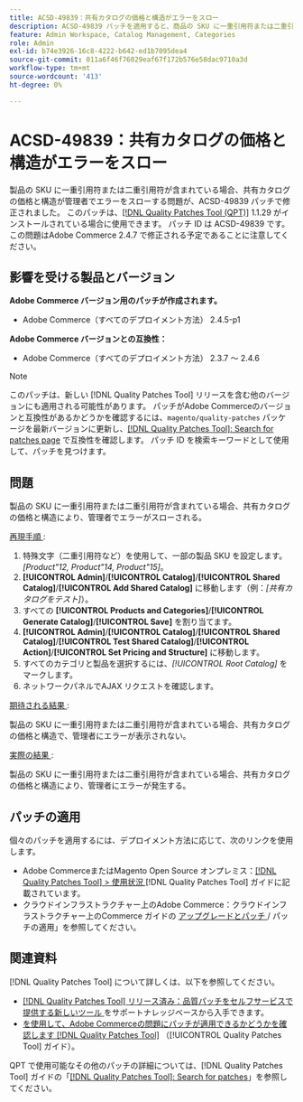 ```yaml
---
title: ACSD-49839：共有カタログの価格と構造がエラーをスロー
description: ACSD-49839 パッチを適用すると、商品の SKU に一重引用符または二重引用符が含まれている場合、共有カタログの価格と構造が管理者でエラーをスローするAdobe Commerceの問題を修正できます。
feature: Admin Workspace, Catalog Management, Categories
role: Admin
exl-id: b74e3926-16c8-4222-b642-ed1b7095dea4
source-git-commit: 011a6f46f76029eaf67f172b576e58dac9710a3d
workflow-type: tm+mt
source-wordcount: '413'
ht-degree: 0%

---
```


# ACSD-49839：共有カタログの価格と構造がエラーをスロー

製品の SKU に一重引用符または二重引用符が含まれている場合、共有カタログの価格と構造が管理者でエラーをスローする問題が、ACSD-49839 パッチで修正されました。 このパッチは、[[!DNL Quality Patches Tool (QPT)]](https://experienceleague.adobe.com/en/docs/commerce-operations/tools/quality-patches-tool/quality-patches-tool-to-self-serve-quality-patches) 1.1.29 がインストールされている場合に使用できます。 パッチ ID は ACSD-49839 です。 この問題はAdobe Commerce 2.4.7 で修正される予定であることに注意してください。

## 影響を受ける製品とバージョン

**Adobe Commerce バージョン用のパッチが作成されます。**

* Adobe Commerce（すべてのデプロイメント方法） 2.4.5-p1

**Adobe Commerce バージョンとの互換性：**

* Adobe Commerce（すべてのデプロイメント方法） 2.3.7 ～ 2.4.6

>[!NOTE]
>
>このパッチは、新しい [!DNL Quality Patches Tool] リリースを含む他のバージョンにも適用される可能性があります。 パッチがAdobe Commerceのバージョンと互換性があるかどうかを確認するには、`magento/quality-patches` パッケージを最新バージョンに更新し、[[!DNL Quality Patches Tool]: Search for patches page](https://experienceleague.adobe.com/tools/commerce-quality-patches/index.html) で互換性を確認します。 パッチ ID を検索キーワードとして使用して、パッチを見つけます。

## 問題

製品の SKU に一重引用符または二重引用符が含まれている場合、共有カタログの価格と構造により、管理者でエラーがスローされる。

<u> 再現手順 </u>:

1. 特殊文字（二重引用符など）を使用して、一部の製品 SKU を設定します。
   *[Product&quot;12, Product&quot;14, Product&quot;15]*。
1. **[!UICONTROL Admin]**/**[!UICONTROL Catalog]**/**[!UICONTROL Shared Catalog]**/**[!UICONTROL Add Shared Catalog]** に移動します（例：*[共有カタログをテスト]*）。
1. すべての **[!UICONTROL Products and Categories]**/**[!UICONTROL Generate Catalog]**/**[!UICONTROL Save]** を割り当てます。
1. **[!UICONTROL Admin]**/**[!UICONTROL Catalog]**/**[!UICONTROL Shared Catalog]**/**[!UICONTROL Test Shared Catalog]**/**[!UICONTROL Action]**/**[!UICONTROL Set Pricing and Structure]** に移動します。
1. すべてのカテゴリと製品を選択するには、*[!UICONTROL Root Catalog]* をマークします。
1. ネットワークパネルでAJAX リクエストを確認します。

<u> 期待される結果 </u>:

製品の SKU に一重引用符または二重引用符が含まれている場合、共有カタログの価格と構造で、管理者にエラーが表示されない。

<u> 実際の結果 </u>:

製品の SKU に一重引用符または二重引用符が含まれている場合、共有カタログの価格と構造により、管理者にエラーが発生する。

## パッチの適用

個々のパッチを適用するには、デプロイメント方法に応じて、次のリンクを使用します。

* Adobe CommerceまたはMagento Open Source オンプレミス：[[!DNL Quality Patches Tool] > 使用状況 ](/help/tools/quality-patches-tool/usage.md) [!DNL Quality Patches Tool] ガイドに記載されています。
* クラウドインフラストラクチャー上のAdobe Commerce：クラウドインフラストラクチャー上のCommerce ガイドの [ アップグレードとパッチ ](https://experienceleague.adobe.com/docs/commerce-cloud-service/user-guide/develop/upgrade/apply-patches.html)/ パッチの適用」を参照してください。

## 関連資料

[!DNL Quality Patches Tool] について詳しくは、以下を参照してください。

* [[!DNL Quality Patches Tool]  リリース済み：品質パッチをセルフサービスで提供する新しいツール ](https://experienceleague.adobe.com/en/docs/commerce-operations/tools/quality-patches-tool/quality-patches-tool-to-self-serve-quality-patches) をサポートナレッジベースから入手できます。
* [ を使用して、Adobe Commerceの問題にパッチが適用できるかどうかを確認します  [!DNL Quality Patches Tool]](/help/tools/quality-patches-tool/patches-available-in-qpt/check-patch-for-magento-issue-with-magento-quality-patches.md) （[!UICONTROL Quality Patches Tool] ガイド）。


QPT で使用可能なその他のパッチの詳細については、[!DNL Quality Patches Tool] ガイドの「[[!DNL Quality Patches Tool]: Search for patches](https://experienceleague.adobe.com/tools/commerce-quality-patches/index.html)」を参照してください。
